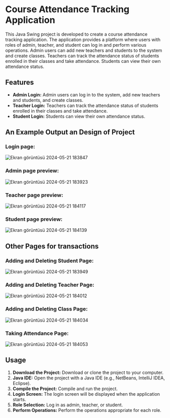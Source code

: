 # Course Attendance Tracking Application

This Java Swing project is developed to create a course attendance tracking application. The application provides a platform where users with roles of admin, teacher, and student can log in and perform various operations. Admin users can add new teachers and students to the system and create classes. Teachers can track the attendance status of students enrolled in their classes and take attendance. Students can view their own attendance status.

## Features

- **Admin Login:** Admin users can log in to the system, add new teachers and students, and create classes.
- **Teacher Login:** Teachers can track the attendance status of students enrolled in their classes and take attendance.
- **Student Login:** Students can view their own attendance status.

## An Example Output an Design of Project

### Login page:
![Ekran görüntüsü 2024-05-21 183847](https://github.com/beyzasevigen/CourseAttendanceTracking/assets/131770848/7cc02456-2e07-4d2a-a7a8-ceff8b5c3a33)

### Admin page preview:
![Ekran görüntüsü 2024-05-21 183923](https://github.com/beyzasevigen/CourseAttendanceTracking/assets/131770848/d2ca872e-b3d3-4d00-ae9d-918c828001e8)

### Teacher page preview:
![Ekran görüntüsü 2024-05-21 184117](https://github.com/beyzasevigen/CourseAttendanceTracking/assets/131770848/bdd0b264-48f3-47c9-9f8a-1ae1a64b14a3)

### Student page preview:
![Ekran görüntüsü 2024-05-21 184139](https://github.com/beyzasevigen/CourseAttendanceTracking/assets/131770848/9e59f4bf-fcd8-4de0-8692-64a0f5ef7d83)

## Other Pages for transactions

### Adding and Deleting Student Page:
![Ekran görüntüsü 2024-05-21 183949](https://github.com/beyzasevigen/CourseAttendanceTracking/assets/131770848/b6e7b6fc-7a61-4b47-bb03-253b4d740459)

### Adding and Deleting Teacher Page:
![Ekran görüntüsü 2024-05-21 184012](https://github.com/beyzasevigen/CourseAttendanceTracking/assets/131770848/3f2ac603-35e5-414c-b149-f5394258b032)

### Adding and Deleting Class Page:
![Ekran görüntüsü 2024-05-21 184034](https://github.com/beyzasevigen/CourseAttendanceTracking/assets/131770848/5d2dd7bb-ca05-4661-8885-7193f204a5be)

### Taking Attendance Page:
![Ekran görüntüsü 2024-05-21 184053](https://github.com/beyzasevigen/CourseAttendanceTracking/assets/131770848/a46e0b87-aba2-437f-ad80-2b5a8e3365c6)



## Usage

1. **Download the Project:** Download or clone the project to your computer.
2. **Java IDE:** Open the project with a Java IDE (e.g., NetBeans, IntelliJ IDEA, Eclipse).
3. **Compile the Project:** Compile and run the project.
4. **Login Screen:** The login screen will be displayed when the application starts.
5. **Role Selection:** Log in as admin, teacher, or student.
6. **Perform Operations:** Perform the operations appropriate for each role.
